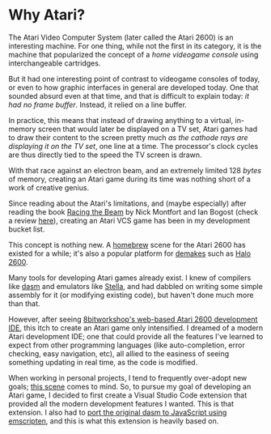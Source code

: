 # Why Atari?

The Atari Video Computer System (later called the Atari 2600) is an interesting machine. For one thing, while not the first in its category, it is the machine that popularized the concept of a *home videogame console* using interchangeable cartridges.

But it had one interesting point of contrast to videogame consoles of today, or even to how graphic interfaces in general are developed today. One that sounded absurd even at that time, and that is difficult to explain today: *it had no frame buffer*. Instead, it relied on a line buffer.

In practice, this means that instead of drawing anything to a virtual, in-memory screen that would later be displayed on a TV set, Atari games had to draw their content to the screen pretty much *as the cathode rays are displaying it on the TV set*, one line at a time. The processor's clock cycles are thus directly tied to the speed the TV screen is drawn.

With that race against an electron beam, and an extremely limited 128 *bytes* of memory, creating an Atari game during its time was nothing short of a work of creative genius.

Since reading about the Atari's limitations, and (maybe especially) after reading the book [Racing the Beam](https://en.wikipedia.org/wiki/Racing_the_Beam) by Nick Montfort and Ian Bogost (check a review [here](https://www.wired.com/2009/03/racing-the-beam/)), creating an Atari VCS game has been in my development bucket list.

This concept is nothing new. A [homebrew](https://en.wikipedia.org/wiki/Atari_2600_homebrew) scene for the Atari 2600 has existed for a while; it's also a popular platform for [demakes](http://bogost.com/teaching/atari_hacks_remakes_and_demake/) such as [Halo 2600](http://atariage.com/forums/topic/166916-halo-for-the-2600-released-at-cge-download-the-game-here/?p=2062848).

Many tools for developing Atari games already exist. I knew of compilers like [dasm](http://dasm-dillon.sourceforge.net/) and emulators like [Stella](https://stella-emu.github.io/), and had dabbled on writing some simple assembly for it (or modifying existing code), but haven't done much more than that.


However, after seeing [8bitworkshop's web-based Atari 2600 development IDE](http://8bitworkshop.com), this itch to create an Atari game only intensified. I dreamed of a modern Atari development IDE; one that could provide all the features I've learned to expect from other programming languages (like auto-completion, error checking, easy navigation, etc), all allied to the easiness of seeing something updating in real time, as the code is modified.

When working in personal projects, I tend to frequently over-adopt new goals; [this scene](http://www.dailymotion.com/video/x2gp98t) comes to mind. So, to pursue my goal of developing an Atari game, I decided to first create a Visual Studio Code extension that provided all the modern development features I wanted. This is that extension. I also had to [port the original dasm to JavaScript using emscripten](https://github.com/zeh/dasmjs), and this is what this extension is heavily based on.
